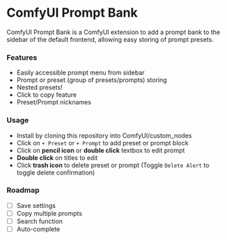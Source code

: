 # ComfyUI Prompt Bank

ComfyUI Prompt Bank is a ComfyUI extension to add a prompt bank to the sidebar of the default frontend, allowing easy storing of prompt presets.

### Features
- Easily accessible prompt menu from sidebar
- Prompt or preset (group of presets/prompts) storing
- Nested presets!
- Click to copy feature
- Preset/Prompt nicknames

### Usage
- Install by cloning this repository into ComfyUI/custom_nodes
- Click on `+ Preset` or `+ Prompt` to add preset or prompt block
- Click on **pencil icon** or **double click** textbox to edit prompt
- **Double click** on titles to edit
- Click **trash icon** to delete preset or prompt (Toggle `Delete Alert` to toggle delete confirmation)

### Roadmap
- [ ] Save settings
- [ ] Copy multiple prompts
- [ ] Search function
- [ ] Auto-complete